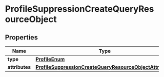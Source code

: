 
# ProfileSuppressionCreateQueryResourceObject

## Properties
| Name | Type | Description | Notes |
| ------------ | ------------- | ------------- | ------------- |
| **type** | [**ProfileEnum**](ProfileEnum.md) |  |  |
| **attributes** | [**ProfileSuppressionCreateQueryResourceObjectAttributes**](ProfileSuppressionCreateQueryResourceObjectAttributes.md) |  |  |



